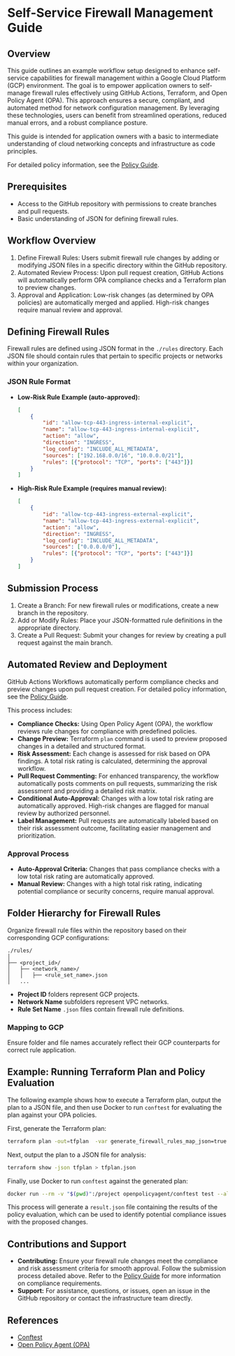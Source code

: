 
# Self-Service Firewall Management Guide

## Overview
This guide outlines an example workflow setup designed to enhance self-service capabilities for firewall management within a Google Cloud Platform (GCP) environment. The goal is to empower application owners to self-manage firewall rules effectively using GitHub Actions, Terraform, and Open Policy Agent (OPA). This approach ensures a secure, compliant, and automated method for network configuration management. By leveraging these technologies, users can benefit from streamlined operations, reduced manual errors, and a robust compliance posture. 

This guide is intended for application owners with a basic to intermediate understanding of cloud networking concepts and infrastructure as code principles.

For detailed policy information, see the [Policy Guide](policy.md).

## Prerequisites
- Access to the GitHub repository with permissions to create branches and pull requests.
- Basic understanding of JSON for defining firewall rules.

## Workflow Overview
1. Define Firewall Rules: Users submit firewall rule changes by adding or modifying JSON files in a specific directory within the GitHub repository.
2. Automated Review Process: Upon pull request creation, GitHub Actions will automatically perform OPA compliance checks and a Terraform plan to preview changes.
3. Approval and Application: Low-risk changes (as determined by OPA policies) are automatically merged and applied. High-risk changes require manual review and approval.

## Defining Firewall Rules
Firewall rules are defined using JSON format in the `./rules` directory. Each JSON file should contain rules that pertain to specific projects or networks within your organization.

### JSON Rule Format
- **Low-Risk Rule Example (auto-approved):**
  ```json
  [
      {
          "id": "allow-tcp-443-ingress-internal-explicit",
          "name": "allow-tcp-443-ingress-internal-explicit",
          "action": "allow",
          "direction": "INGRESS",
          "log_config": "INCLUDE_ALL_METADATA",
          "sources": ["192.168.0.0/16", "10.0.0.0/21"],
          "rules": [{"protocol": "TCP", "ports": ["443"]}]
      }
  ]
  ```
- **High-Risk Rule Example (requires manual review):**
  ```json
  [
      {
          "id": "allow-tcp-443-ingress-external-explicit",
          "name": "allow-tcp-443-ingress-external-explicit",
          "action": "allow",
          "direction": "INGRESS",
          "log_config": "INCLUDE_ALL_METADATA",
          "sources": ["0.0.0.0/0"],
          "rules": [{"protocol": "TCP", "ports": ["443"]}]
      }
  ]
  ```

## Submission Process
1. Create a Branch: For new firewall rules or modifications, create a new branch in the repository.
2. Add or Modify Rules: Place your JSON-formatted rule definitions in the appropriate directory.
3. Create a Pull Request: Submit your changes for review by creating a pull request against the main branch.

## Automated Review and Deployment
GitHub Actions Workflows automatically perform compliance checks and preview changes upon pull request creation. For detailed policy information, see the [Policy Guide](policy.md).

This process includes:

- **Compliance Checks:** Using Open Policy Agent (OPA), the workflow reviews rule changes for compliance with predefined policies.
- **Change Preview:** Terraform `plan` command is used to preview proposed changes in a detailed and structured format.
- **Risk Assessment:** Each change is assessed for risk based on OPA findings. A total risk rating is calculated, determining the approval workflow.
- **Pull Request Commenting:** For enhanced transparency, the workflow automatically posts comments on pull requests, summarizing the risk assessment and providing a detailed risk matrix.
- **Conditional Auto-Approval:** Changes with a low total risk rating are automatically approved. High-risk changes are flagged for manual review by authorized personnel.
- **Label Management:** Pull requests are automatically labeled based on their risk assessment outcome, facilitating easier management and prioritization.

### Approval Process
- **Auto-Approval Criteria:** Changes that pass compliance checks with a low total risk rating are automatically approved.
- **Manual Review:** Changes with a high total risk rating, indicating potential compliance or security concerns, require manual approval.


## Folder Hierarchy for Firewall Rules
Organize firewall rule files within the repository based on their corresponding GCP configurations:
```
./rules/
│
├── <project_id>/
│   ├── <network_name>/
│   │   ├── <rule_set_name>.json
│   ...
```
- **Project ID** folders represent GCP projects.
- **Network Name** subfolders represent VPC networks.
- **Rule Set Name** `.json` files contain firewall rule definitions.

### Mapping to GCP
Ensure folder and file names accurately reflect their GCP counterparts for correct rule application.

## Example: Running Terraform Plan and Policy Evaluation

The following example shows how to execute a Terraform plan, output the plan to a JSON file, and then use Docker to run `conftest` for evaluating the plan against your OPA policies.

First, generate the Terraform plan:

```bash
terraform plan -out=tfplan  -var generate_firewall_rules_map_json=true
```

Next, output the plan to a JSON file for analysis:

```bash
terraform show -json tfplan > tfplan.json
```

Finally, use Docker to run `conftest` against the generated plan:

```bash
docker run --rm -v "$(pwd)":/project openpolicyagent/conftest test --all-namespaces ./tfplan.json --output json > result.json
```

This process will generate a `result.json` file containing the results of the policy evaluation, which can be used to identify potential compliance issues with the proposed changes.

## Contributions and Support
- **Contributing:** Ensure your firewall rule changes meet the compliance and risk assessment criteria for smooth approval. Follow the submission process detailed above. Refer to the [Policy Guide](policy.md) for more information on compliance requirements.
- **Support:** For assistance, questions, or issues, open an issue in the GitHub repository or contact the infrastructure team directly.

## References
- [Conftest](https://conftest.dev)
- [Open Policy Agent (OPA)](https://www.openpolicyagent.org/)